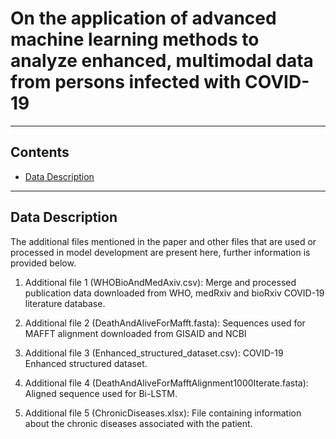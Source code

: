# On the application of advanced machine learning methods to analyze enhanced, multimodal data from persons infected with COVID-19


----
## Contents ##
* [Data Description](#Data-Description)

----
## Data Description ##
The additional files mentioned in the paper and other files that are used or processed in model development are present here, further information is provided below.

1. Additional file 1 (WHOBioAndMedAxiv.csv): Merge and processed publication data downloaded from WHO, medRxiv and bioRxiv COVID-19 literature database.

2. Additional file 2 (DeathAndAliveForMafft.fasta): Sequences used for MAFFT alignment downloaded from GISAID and NCBI

3. Additional file 3 (Enhanced_structured_dataset.csv): COVID-19 Enhanced structured dataset.

4. Additional file 4 (DeathAndAliveForMafftAlignment1000Iterate.fasta): Aligned sequence used for Bi-LSTM.

5. Additional file 5 (ChronicDiseases.xlsx): File containing information about the chronic diseases associated with the patient.